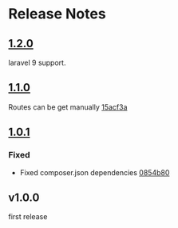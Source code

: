 # Release Notes

## [1.2.0](https://github.com/amirHossein5/laravel-routin/compare/v1.1.0...v1.2.0)
laravel 9 support.


## [1.1.0](https://github.com/amirHossein5/laravel-routin/compare/v1.0.1...v1.1.0)

Routes can be get manually [15acf3a](https://github.com/amirHossein5/laravel-routin/commit/15acf3a1068e3c0535dd7be3f85d0eca9e524995)


## [1.0.1](https://github.com/amirHossein5/laravel-routin/compare/v1.0.0...v1.0.1)

### Fixed
 - Fixed composer.json dependencies [0854b80](https://github.com/amirHossein5/laravel-routin/commit/0854b808a03c8b0a249c611b88a0dc780fd5f311)


## v1.0.0 
first release